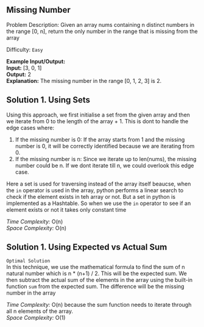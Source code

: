 ## Missing Number

Problem Description: Given an array nums containing n distinct numbers in the range [0, n], return the only number in the range that is missing from the array

Difficulty: `Easy`

**Example Input/Output:**  
**Input:** [3, 0, 1]  
**Output:** 2  
**Explanation:** The missing number in the range [0, 1, 2, 3] is 2.

## Solution 1. Using Sets

Using this approach, we first initialise a set from the given array and then we iterate from 0 to the length of the array + 1. This is dont to handle the edge cases where:

1. If the missing number is 0: If the array starts from 1 and the missing number is 0, it will be correctly identified because we are iterating from 0.  
2. If the missing number is n: Since we iterate up to len(nums), the missing number could be n. If we dont iterate till n, we could overlook this edge case.    

Here a set is used for traversing instead of the array itself beaucse, when the `in` operator is used in the array, python performs a linear search to check if the element exists in teh array or not. But a set in python is implemented as a Hashtable. So when we use the `in` operator to see if an element exists or not it takes only constant time

*Time Complexity:* O(n)  
*Space Complexity:* O(n)

## Solution 1. Using Expected vs Actual Sum 

`Optimal Solution`  
In this technique, we use the mathematical formula to find the sum of n natural number which is n * (n+1) / 2. This will be the expected sum. We then subtract the actual sum of the elements in the array using the built-in function `sum` from the expected sum. The difference will be the missing number in the array

*Time Complexity:* O(n) because the sum function needs to iterate through all n elements of the array.  
*Space Complexity:* O(1)